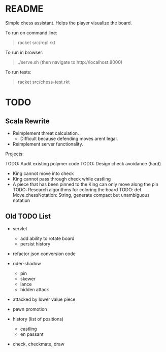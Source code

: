 README
======

Simple chess assistant. Helps the player visualize the board.

To run on command line:

> racket src/repl.rkt

To run in browser:

> ./serve.sh
(then navigate to http://localhost:8000)

To run tests:

> racket src/chess-test.rkt

TODO
====

Scala Rewrite
-------------

- Reimplement threat calculation.
  - Difficult because defending moves arent legal.
- Reimplement server functionality.

Projects:

TODO: Audit existing polymer code
TODO: Design check avoidance (hard)
  - King cannot move into check
  - King cannot pass through check while castling
  - A piece that has been pinned to the King can only move along the pin
TODO: Research algorithms for coloring the board
TODO: def Move.chessNotation: String, generate compact but unambiguous notation

Old TODO List
-------------

- servlet
  - add ability to rotate board
  - persist history

- refactor json conversion code

- rider-shadow
  - pin
  - skewer
  - lance
  - hidden attack
- attacked by lower value piece

- pawn promotion
- history (list of positions)
  - castling
  - en passant
- check, checkmate, draw
